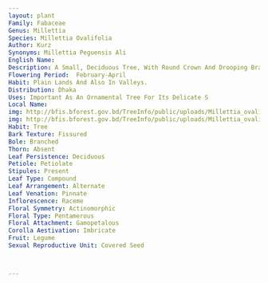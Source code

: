 ```yaml
---
layout: plant
Family: Fabaceae
Genus: Millettia
Species: Millettia Ovalifolia
Author: Kurz
Synonyms: Millettia Peguensis Ali
English Name: 
Description: A Small, Deciduous Tree, With Round Crown And Drooping Branches, Bark Smooth, Grey, Flakes Off In Small Irregular Pieces. Leaves Imparipinnately Compound, 15-20 Cm Long, Leaflets Up To 7, Opposite, 5-7 Ã— 3-7 Cm, Elliptic-ovate, Obtuse, Acute To Acuminate, Chartacious, Glabrous, Petiolules 4-6 Mm Long, Stipels Absent. Inflorescence A Raceme, 5-20 Cm Long, Flowers Solitary Or Fascicled, Bracts Absent, Bracteoles C 1 Mm Long, Pedicels 4-7 Mm Long. Calyx Campanulate, Broader Than Long, 1-2 Mm Long, Glabrous Except The Margin, Teeth Inconspicuous. Corolla Purple Or Mauve, C 6.2 Mm Long. Stamens Diadelphous, 9+1, Upper Stamens 7-8 Mm Long, Glabrous, Auriculate. Ovary Pubescent, Ovules Many. Fruit A Pod, 6.5-9.0 Ã— 1.0-1.5 Cm, Linear, Flat, Apiculate, Glabrous To Subglabrous, 1-3 Seeded, Dehiscent.
Flowering Period:  February-April
Habit: Plain Lands And Also In Valleys.
Distribution: Dhaka
Uses: Important As An Ornamental Tree For Its Delicate S
Local Name: 
img: http://bfis.bforest.gov.bd/TreeInfo/public/uploads/Millettia_ovalifolia.jpg
img: http://bfis.bforest.gov.bd/TreeInfo/public/uploads/Millettia_ovalifolia1.jpg
Habit: Tree
Bark Texture: Fissured
Bole: Branched
Thorn: Absent
Leaf Persistence: Deciduous
Petiole: Petiolate
Stipules: Present
Leaf Type: Compound
Leaf Arrangement: Alternate
Leaf Venation: Pinnate
Inflorescence: Raceme
Floral Symmetry: Actinomorphic
Floral Type: Pentamerous
Floral Attachment: Gamopetalous
Corolla Aestivation: Imbricate
Fruit: Legume
Sexual Reproductive Unit: Covered Seed



---
```


